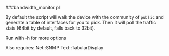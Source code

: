 ###bandwidth_monitor.pl

By default the script will walk the device with the community of
`public` and generate a table of interfaces for you to pick. Then it
will poll the traffic stats (64bit by default, falls back to 32bit).

Run with -h for more options

Also requires:
Net::SNMP
Text::TabularDisplay
